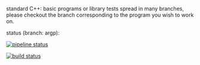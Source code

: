 standard C++: basic programs or library tests spread in many branches,
please checkout the branch corresponding to the program you wish to work on.

status (branch: argp):

[![pipeline status](https://gitlab.in2p3.fr/SebastienCOUDERT/stdcpp/badges/argp/pipeline.svg)](https://gitlab.in2p3.fr/SebastienCOUDERT/stdcpp/commits/argp)


[![build status](https://gitlab.in2p3.fr/SebastienCOUDERT/stdcpp/badges/argp/build.svg)](https://gitlab.in2p3.fr/SebastienCOUDERT/stdcpp/commits/argp)

